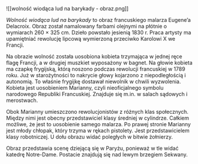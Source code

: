 ![[wolność wiodąca lud na barykady - obraz.png]]

*Wolność wiodąca lud na barykady* to obraz francuskiego malarza Eugene’a Delacroix. Obraz został namalowany farbami olejnymi na płótnie o wymiarach 260 × 325 cm. Dzieło powstało jesienią 1830 r. Praca artysty ma upamiętniać rewolucję lipcową wymierzoną przeciwko Karolowi X we Francji.

Na obrazie wolność została uosobiona kobieta trzymająca w jednej ręce flagę Francji, a w drugiej muszkiet wyposażony w bagnet. Na głowie kobieta ma czapkę frygijską, którą noszono podczas rewolucji francuskiej w 1789 roku.  Już w starożytności to nakrycie głowy kojarzono z niepodległością i autonomią. To właśnie frygijkę dostawał niewolnik w chwili wyzwolenia.  Kobieta jest uosobieniem Marianny, czyli nieoficjalnego symbolu narodowego Republiki Francuskiej. Znajduje się m.in. w salach sądowych i merostwach.

Obok Marianny umieszczono rewolucjonistów z różnych klas społecznych. Między nimi jest obecny przedstawiciel klasy średniej w cylindrze. Całkiem możliwe, że jest to uosobienie samego malarza. Po prawej stronie Marianny jest młody chłopak, który trzyma w rękach pistolety. Jest przedstawicielem klasy robotniczej. U dołu obrazu widać poległych w bitwie żołnierzy.

Obraz przedstawia scenę dziejącą się w Paryżu, ponieważ w tle widać katedrę Notre-Dame. Postacie znajdują się nad lewym brzegiem Sekwany.